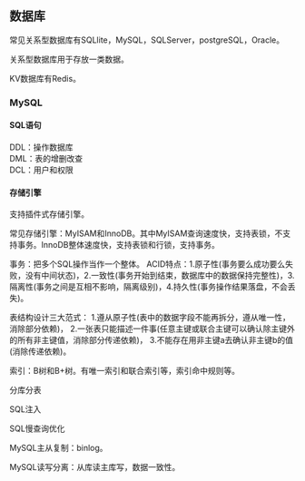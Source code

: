 ## 数据库
常见关系型数据库有SQLlite，MySQL，SQLServer，postgreSQL，Oracle。

关系型数据库用于存放一类数据。

KV数据库有Redis。

### MySQL
#### SQL语句
DDL：操作数据库</br>
DML：表的增删改查</br>
DCL：用户和权限</br>
#### 存储引擎
支持插件式存储引擎。

常见存储引擎：MyISAM和InnoDB。其中MyISAM查询速度快，支持表锁，不支持事务。InnoDB整体速度快，支持表锁和行锁，支持事务。

事务：把多个SQL操作当作一个整体。
ACID特点：1.原子性(事务要么成功要么失败，没有中间状态)，2.一致性(事务开始到结束，数据库中的数据保持完整性)，3.隔离性(事务之间是互相不影响，隔离级别)，4.持久性(事务操作结果落盘，不会丢失)。

表结构设计三大范式：
1.遵从原子性(表中的数据字段不能再拆分，遵从唯一性，消除部分依赖)，
2.一张表只能描述一件事(任意主键或联合主键可以确认除主键外的所有非主键值，消除部分传递依赖)，
3.不能存在用非主键a去确认非主键b的值(消除传递依赖)。

索引：B树和B+树。有唯一索引和联合索引等，索引命中规则等。

分库分表

SQL注入

SQL慢查询优化

MySQL主从复制：binlog。

MySQL读写分离：从库读主库写，数据一致性。

